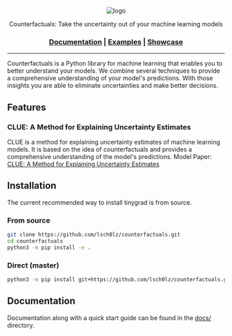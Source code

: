 <div align="center">

![logo](https://raw.githubusercontent.com/lsch0lz/counterfactuals/feature/initial-setup/docs/counterfactuals.jpg)

Counterfactuals: Take the uncertainty out of your machine learning models

<h3>

[Documentation](/docs) | [Examples](/examples) | [Showcase](/docs/showcase.md)

</h3>

</div>

---

Counterfactuals is a Python library for machine learning that enables you to better understand your models.
We combine several techniques to provide a comprehensive understanding of your model's predictions.
With those insights you are able to eliminate uncertainties and make better decisions.

## Features

### CLUE: A Method for Explaining Uncertainty Estimates

CLUE is a method for explaining uncertainty estimates of machine learning models. It is based on the idea of counterfactuals and provides a comprehensive understanding of the model's predictions.
Model Paper: [CLUE: A Method for Explaining Uncertainty Estimates](https://arxiv.org/abs/2006.06848)



## Installation

The current recommended way to install tinygrad is from source.

### From source

```sh
git clone https://github.com/lsch0lz/counterfactuals.git
cd counterfactuals
python3 -m pip install -e .
```

### Direct (master)

```sh
python3 -m pip install git+https://github.com/lsch0lz/counterfactuals.git
```

## Documentation

Documentation along with a quick start guide can be found in the [docs/](/docs) directory.